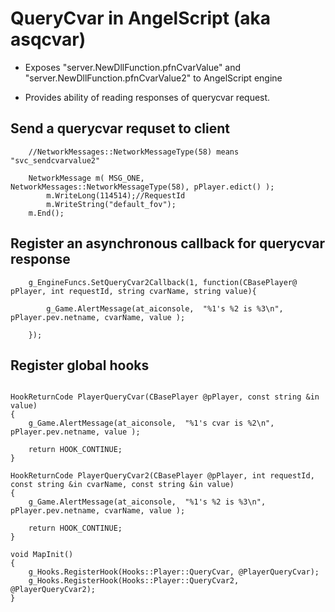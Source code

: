 # QueryCvar in AngelScript (aka asqcvar)

* Exposes "server.NewDllFunction.pfnCvarValue" and "server.NewDllFunction.pfnCvarValue2" to AngelScript engine

* Provides ability of reading responses of querycvar request.

## Send a querycvar requset to client

```
	//NetworkMessages::NetworkMessageType(58) means "svc_sendcvarvalue2"

	NetworkMessage m( MSG_ONE, NetworkMessages::NetworkMessageType(58), pPlayer.edict() );
		m.WriteLong(114514);//RequestId
		m.WriteString("default_fov");
	m.End();
```

## Register an asynchronous callback for querycvar response

```
	g_EngineFuncs.SetQueryCvar2Callback(1, function(CBasePlayer@ pPlayer, int requestId, string cvarName, string value){
		
		g_Game.AlertMessage(at_aiconsole,  "%1's %2 is %3\n", pPlayer.pev.netname, cvarName, value );

	});
```

## Register global hooks

```

HookReturnCode PlayerQueryCvar(CBasePlayer @pPlayer, const string &in value)
{
	g_Game.AlertMessage(at_aiconsole,  "%1's cvar is %2\n", pPlayer.pev.netname, value );

    return HOOK_CONTINUE;
}

HookReturnCode PlayerQueryCvar2(CBasePlayer @pPlayer, int requestId, const string &in cvarName, const string &in value)
{
	g_Game.AlertMessage(at_aiconsole,  "%1's %2 is %3\n", pPlayer.pev.netname, cvarName, value );

    return HOOK_CONTINUE;
}

void MapInit()
{
    g_Hooks.RegisterHook(Hooks::Player::QueryCvar, @PlayerQueryCvar);
    g_Hooks.RegisterHook(Hooks::Player::QueryCvar2, @PlayerQueryCvar2);
}
```
